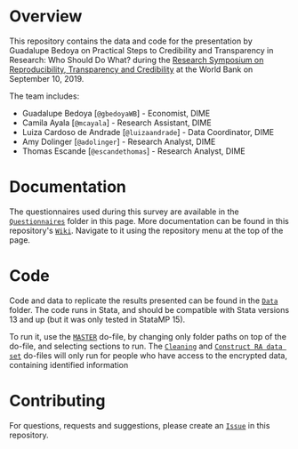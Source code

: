 # Overview

This repository contains the data and code for the presentation by Guadalupe Bedoya on Practical Steps to Credibility and Transparency in Research: Who Should Do What? during the [Research Symposium on Reproducibility, Transparency and Credibility](https://blogs.worldbank.org/impactevaluations/how-reproducible-research) at the World Bank on September 10, 2019.

The team includes:
- Guadalupe Bedoya         [`@gbedoyaWB`]     - Economist, DIME 
- Camila Ayala             [`@mcayala`]       - Research Assistant, DIME 
- Luiza Cardoso de Andrade [`@luizaandrade`]  - Data Coordinator, DIME
- Amy Dolinger             [`@adolinger`]     - Research Analyst, DIME 
- Thomas Escande           [`@escandethomas`] - Research Analyst, DIME 


# Documentation

The questionnaires used during this survey are available in the [`Questionnaires`](https://github.com/worldbank/ReplicableResearch/tree/master/Questionnaires) folder in this page. More documentation can be found in this repository's [`Wiki`](https://github.com/worldbank/ReplicableResearch/wiki). Navigate to it using the repository menu at the top of the page.

# Code

Code and data to replicate the results presented can be found in the [`Data`](https://github.com/worldbank/ReplicableResearch/tree/master/Data) folder. The code runs in Stata, and should be compatible with Stata versions 13 and up (but it was only tested in StataMP 15).

To run it, use the [`MASTER`](https://github.com/worldbank/ReplicableResearch/blob/master/Data/Dofiles/MASTER.do) do-file, by changing only folder paths on top of the do-file, and selecting sections to run. The [`Cleaning`](https://github.com/worldbank/ReplicableResearch/blob/master/Data/Dofiles/Cleaning.do) and [`Construct RA data set`](https://github.com/worldbank/ReplicableResearch/blob/master/Data/Dofiles/Construct/Construct%20RA%20data%20set.do) do-files will only run for people who have access to the encrypted data, containing identified information

# Contributing

For questions, requests and suggestions, please create an [`Issue`](https://github.com/worldbank/ReplicableResearch/issues) in this repository.
